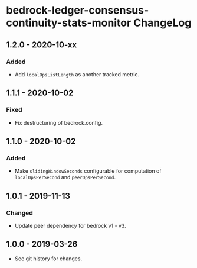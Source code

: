 # bedrock-ledger-consensus-continuity-stats-monitor ChangeLog

## 1.2.0 - 2020-10-xx

### Added
- Add `localOpsListLength` as another tracked metric.

## 1.1.1 - 2020-10-02

### Fixed
- Fix destructuring of bedrock.config.

## 1.1.0 - 2020-10-02

### Added
- Make `slidingWindowSeconds` configurable for computation of
  `localOpsPerSecond` and `peerOpsPerSecond`.

## 1.0.1 - 2019-11-13

### Changed
- Update peer dependency for bedrock v1 - v3.

## 1.0.0 - 2019-03-26

- See git history for changes.
